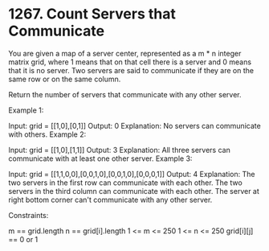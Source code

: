 # 1267. Count Servers that Communicate

You are given a map of a server center, represented as a m \* n integer matrix grid, where 1 means that on that cell there is a server and 0 means that it is no server. Two servers are said to communicate if they are on the same row or on the same column.

Return the number of servers that communicate with any other server.

Example 1:

Input: grid = [[1,0],[0,1]]
Output: 0
Explanation: No servers can communicate with others.
Example 2:

Input: grid = [[1,0],[1,1]]
Output: 3
Explanation: All three servers can communicate with at least one other server.
Example 3:

Input: grid = [[1,1,0,0],[0,0,1,0],[0,0,1,0],[0,0,0,1]]
Output: 4
Explanation: The two servers in the first row can communicate with each other. The two servers in the third column can communicate with each other. The server at right bottom corner can't communicate with any other server.

Constraints:

m == grid.length
n == grid[i].length
1 <= m <= 250
1 <= n <= 250
grid[i][j] == 0 or 1
